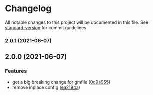 # Changelog

All notable changes to this project will be documented in this file. See [standard-version](https://github.com/conventional-changelog/standard-version) for commit guidelines.

### [2.0.1](https://github.com/TinkGu/give-me-file/compare/v2.0.0...v2.0.1) (2021-06-07)

## 2.0.0 (2021-06-07)


### Features

* get a big breaking change for gmfile ([0d9a955](https://github.com/TinkGu/give-me-file/commit/0d9a95509b051f781573f925a95ab84273add74f))
* remove inplace config ([ea2194a](https://github.com/TinkGu/give-me-file/commit/ea2194a1ecdb329d864d019280ddcf1b7e514d20))
